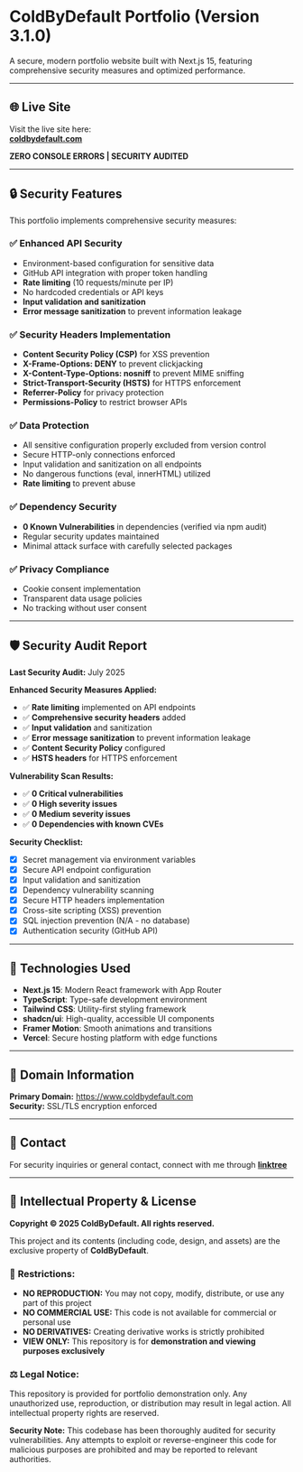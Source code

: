 # ColdByDefault Portfolio (Version 3.1.0)

A secure, modern portfolio website built with Next.js 15, featuring comprehensive security measures and optimized performance.

---

## 🌐 Live Site

Visit the live site here:  
**[coldbydefault.com](https://www.coldbydefault.com)**

**ZERO CONSOLE ERRORS | SECURITY AUDITED**

---

## 🔒 Security Features

This portfolio implements comprehensive security measures:

### ✅ **Enhanced API Security**

- Environment-based configuration for sensitive data
- GitHub API integration with proper token handling
- **Rate limiting** (10 requests/minute per IP)
- No hardcoded credentials or API keys
- **Input validation and sanitization**
- **Error message sanitization** to prevent information leakage

### ✅ **Security Headers Implementation**

- **Content Security Policy (CSP)** for XSS prevention
- **X-Frame-Options: DENY** to prevent clickjacking
- **X-Content-Type-Options: nosniff** to prevent MIME sniffing
- **Strict-Transport-Security (HSTS)** for HTTPS enforcement
- **Referrer-Policy** for privacy protection
- **Permissions-Policy** to restrict browser APIs

### ✅ **Data Protection**

- All sensitive configuration properly excluded from version control
- Secure HTTP-only connections enforced
- Input validation and sanitization on all endpoints
- No dangerous functions (eval, innerHTML) utilized
- **Rate limiting** to prevent abuse

### ✅ **Dependency Security**

- **0 Known Vulnerabilities** in dependencies (verified via npm audit)
- Regular security updates maintained
- Minimal attack surface with carefully selected packages

### ✅ **Privacy Compliance**

- Cookie consent implementation
- Transparent data usage policies
- No tracking without user consent

---

## 🛡️ Security Audit Report

**Last Security Audit:** July 2025

**Enhanced Security Measures Applied:**

- ✅ **Rate limiting** implemented on API endpoints
- ✅ **Comprehensive security headers** added
- ✅ **Input validation** and sanitization
- ✅ **Error message sanitization** to prevent information leakage
- ✅ **Content Security Policy** configured
- ✅ **HSTS headers** for HTTPS enforcement

**Vulnerability Scan Results:**

- ✅ **0 Critical vulnerabilities**
- ✅ **0 High severity issues**
- ✅ **0 Medium severity issues**
- ✅ **0 Dependencies with known CVEs**

**Security Checklist:**

- [x] Secret management via environment variables
- [x] Secure API endpoint configuration
- [x] Input validation and sanitization
- [x] Dependency vulnerability scanning
- [x] Secure HTTP headers implementation
- [x] Cross-site scripting (XSS) prevention
- [x] SQL injection prevention (N/A - no database)
- [x] Authentication security (GitHub API)

---

## 🚀 Technologies Used

- **Next.js 15**: Modern React framework with App Router
- **TypeScript**: Type-safe development environment
- **Tailwind CSS**: Utility-first styling framework
- **shadcn/ui**: High-quality, accessible UI components
- **Framer Motion**: Smooth animations and transitions
- **Vercel**: Secure hosting platform with edge functions

---

## 🔗 Domain Information

**Primary Domain:** https://www.coldbydefault.com  
**Security:** SSL/TLS encryption enforced

---

## 📧 Contact

For security inquiries or general contact, connect with me through **[linktree](https://linktr.ee/ColdByDefault)**

---

## 🔐 Intellectual Property & License

**Copyright © 2025 ColdByDefault. All rights reserved.**

This project and its contents (including code, design, and assets) are the exclusive property of **ColdByDefault**.

### 🚫 **Restrictions:**

- **NO REPRODUCTION:** You may not copy, modify, distribute, or use any part of this project
- **NO COMMERCIAL USE:** This code is not available for commercial or personal use
- **NO DERIVATIVES:** Creating derivative works is strictly prohibited
- **VIEW ONLY:** This repository is for **demonstration and viewing purposes exclusively**

### ⚖️ **Legal Notice:**

This repository is provided for portfolio demonstration only. Any unauthorized use, reproduction, or distribution may result in legal action. All intellectual property rights are reserved.

**Security Note:** This codebase has been thoroughly audited for security vulnerabilities. Any attempts to exploit or reverse-engineer this code for malicious purposes are prohibited and may be reported to relevant authorities.
